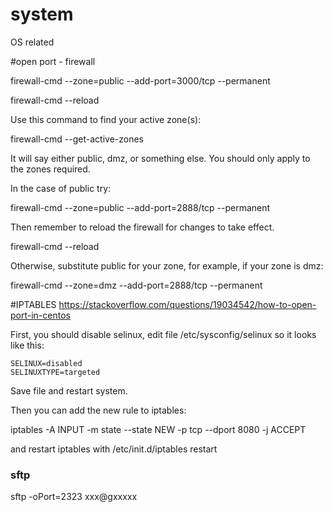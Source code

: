 # system
OS related

#open port - firewall

firewall-cmd --zone=public --add-port=3000/tcp --permanent

firewall-cmd --reload

Use this command to find your active zone(s):

firewall-cmd --get-active-zones

It will say either public, dmz, or something else. You should only apply to the zones required.

In the case of public try:

firewall-cmd --zone=public --add-port=2888/tcp --permanent

Then remember to reload the firewall for changes to take effect.

firewall-cmd --reload

Otherwise, substitute public for your zone, for example, if your zone is dmz:

firewall-cmd --zone=dmz --add-port=2888/tcp --permanent

#IPTABLES
https://stackoverflow.com/questions/19034542/how-to-open-port-in-centos


First, you should disable selinux, edit file /etc/sysconfig/selinux so it looks like this:
```
SELINUX=disabled
SELINUXTYPE=targeted
```
Save file and restart system.

Then you can add the new rule to iptables:

iptables -A INPUT -m state --state NEW -p tcp --dport 8080 -j ACCEPT

and restart iptables with /etc/init.d/iptables restart

### sftp
sftp -oPort=2323 xxx@gxxxxx
